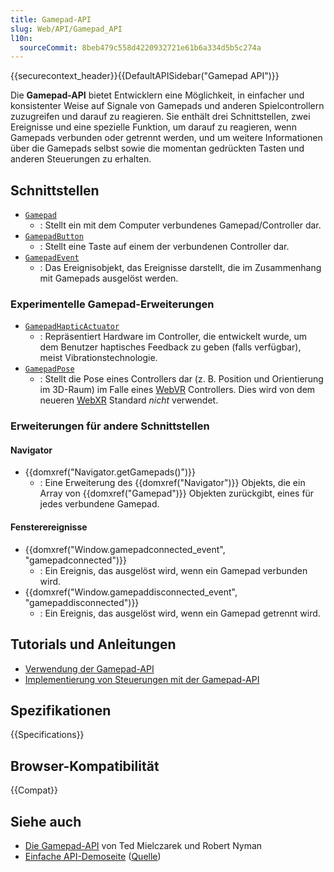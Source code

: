 ```yaml
---
title: Gamepad-API
slug: Web/API/Gamepad_API
l10n:
  sourceCommit: 8beb479c558d4220932721e61b6a334d5b5c274a
---
```


{{securecontext_header}}{{DefaultAPISidebar("Gamepad API")}}

Die **Gamepad-API** bietet Entwicklern eine Möglichkeit, in einfacher und konsistenter Weise auf Signale von Gamepads und anderen Spielcontrollern zuzugreifen und darauf zu reagieren. Sie enthält drei Schnittstellen, zwei Ereignisse und eine spezielle Funktion, um darauf zu reagieren, wenn Gamepads verbunden oder getrennt werden, und um weitere Informationen über die Gamepads selbst sowie die momentan gedrückten Tasten und anderen Steuerungen zu erhalten.

## Schnittstellen

- [`Gamepad`](/de/docs/Web/API/Gamepad)
  - : Stellt ein mit dem Computer verbundenes Gamepad/Controller dar.
- [`GamepadButton`](/de/docs/Web/API/GamepadButton)
  - : Stellt eine Taste auf einem der verbundenen Controller dar.
- [`GamepadEvent`](/de/docs/Web/API/GamepadEvent)
  - : Das Ereignisobjekt, das Ereignisse darstellt, die im Zusammenhang mit Gamepads ausgelöst werden.

### Experimentelle Gamepad-Erweiterungen

- [`GamepadHapticActuator`](/de/docs/Web/API/GamepadHapticActuator)
  - : Repräsentiert Hardware im Controller, die entwickelt wurde, um dem Benutzer haptisches Feedback zu geben (falls verfügbar), meist Vibrationstechnologie.
- [`GamepadPose`](/de/docs/Web/API/GamepadPose)
  - : Stellt die Pose eines Controllers dar (z. B. Position und Orientierung im 3D-Raum) im Falle eines [WebVR](/de/docs/Web/API/WebVR_API) Controllers. Dies wird von dem neueren [WebXR](/de/docs/Web/API/WebXR_Device_API) Standard _nicht_ verwendet.

### Erweiterungen für andere Schnittstellen

#### Navigator

- {{domxref("Navigator.getGamepads()")}}
  - : Eine Erweiterung des {{domxref("Navigator")}} Objekts, die ein Array von {{domxref("Gamepad")}} Objekten zurückgibt, eines für jedes verbundene Gamepad.

#### Fensterereignisse

- {{domxref("Window.gamepadconnected_event", "gamepadconnected")}}
  - : Ein Ereignis, das ausgelöst wird, wenn ein Gamepad verbunden wird.
- {{domxref("Window.gamepaddisconnected_event", "gamepaddisconnected")}}
  - : Ein Ereignis, das ausgelöst wird, wenn ein Gamepad getrennt wird.

## Tutorials und Anleitungen

- [Verwendung der Gamepad-API](/de/docs/Web/API/Gamepad_API/Using_the_Gamepad_API)
- [Implementierung von Steuerungen mit der Gamepad-API](/de/docs/Games/Techniques/Controls_Gamepad_API)

## Spezifikationen

{{Specifications}}

## Browser-Kompatibilität

{{Compat}}

## Siehe auch

- [Die Gamepad-API](https://hacks.mozilla.org/2013/12/the-gamepad-api/) von Ted Mielczarek und Robert Nyman
- [Einfache API-Demoseite](https://luser.github.io/gamepadtest/) ([Quelle](https://github.com/luser/gamepadtest))
